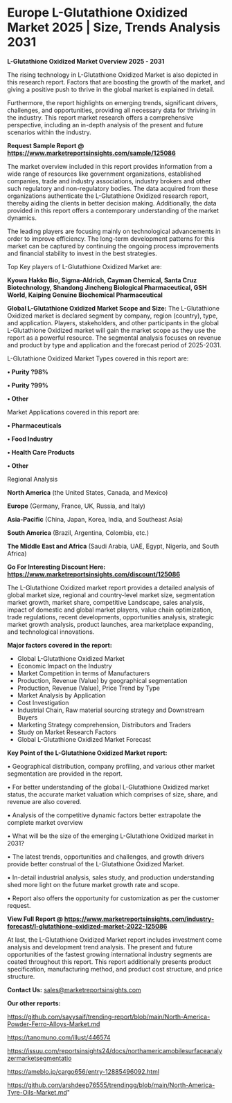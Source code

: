  # Europe L-Glutathione Oxidized Market 2025 | Size, Trends Analysis 2031

<Strong> L-Glutathione Oxidized Market Overview 2025 - 2031</strong>

The rising technology in L-Glutathione Oxidized Market is also depicted in this research report. Factors that are boosting the growth of the market, and giving a positive push to thrive in the global market is explained in detail.

Furthermore, the report highlights on emerging trends, significant drivers, challenges, and opportunities, providing all necessary data for thriving in the industry. This report market research offers a comprehensive perspective, including an in-depth analysis of the present and future scenarios within the industry.

<strong>Request Sample Report @ <a href=https://www.marketreportsinsights.com/sample/125086>https://www.marketreportsinsights.com/sample/125086</a></strong>

The market overview included in this report provides information from a wide range of resources like government organizations, established companies, trade and industry associations, industry brokers and other such regulatory and non-regulatory bodies. The data acquired from these organizations authenticate the L-Glutathione Oxidized research report, thereby aiding the clients in better decision making. Additionally, the data provided in this report offers a contemporary understanding of the market dynamics.

The leading players are focusing mainly on technological advancements in order to improve efficiency. The long-term development patterns for this market can be captured by continuing the ongoing process improvements and financial stability to invest in the best strategies.

Top Key players of L-Glutathione Oxidized Market are:

<strong>Kyowa Hakko Bio, Sigma-Aldrich, Cayman Chemical, Santa Cruz Biotechnology, Shandong Jincheng Biological Pharmaceutical, GSH World, Kaiping Genuine Biochemical Pharmaceutical</strong>

<strong><b>Global L-Glutathione Oxidized Market Scope and Size:</b></strong>
The L-Glutathione Oxidized market is declared segment by company, region (country), type, and application. Players, stakeholders, and other participants in the global L-Glutathione Oxidized market will gain the market scope as they use the report as a powerful resource. The segmental analysis focuses on revenue and product by type and application and the forecast period of 2025-2031.

L-Glutathione Oxidized Market Types covered in this report are:

<strong>• Purity ?98%

• Purity ?99%

• Other</strong>

Market Applications covered in this report are:

<strong>• Pharmaceuticals

• Food Industry

• Health Care Products

• Other</strong> 

Regional Analysis

<strong>North America</strong> (the United States, Canada, and Mexico)

<strong>Europe</strong> (Germany, France, UK, Russia, and Italy)

<strong>Asia-Pacific</strong> (China, Japan, Korea, India, and Southeast Asia)

<strong>South America</strong> (Brazil, Argentina, Colombia, etc.)

<strong>The Middle East and Africa</strong> (Saudi Arabia, UAE, Egypt, Nigeria, and South Africa)

<strong>Go For Interesting Discount Here: <a href=https://www.marketreportsinsights.com/discount/125086>https://www.marketreportsinsights.com/discount/125086</a></strong>

The L-Glutathione Oxidized market report provides a detailed analysis of global market size, regional and country-level market size, segmentation market growth, market share, competitive Landscape, sales analysis, impact of domestic and global market players, value chain optimization, trade regulations, recent developments, opportunities analysis, strategic market growth analysis, product launches, area marketplace expanding, and technological innovations.

<strong><b>Major factors covered in the report:</b></strong>
<ul>
  <li>Global L-Glutathione Oxidized Market </li>
  <li>Economic Impact on the Industry</li>
  <li>Market Competition in terms of Manufacturers</li>
  <li>Production, Revenue (Value) by geographical segmentation</li>
  <li>Production, Revenue (Value), Price Trend by Type</li>
  <li>Market Analysis by Application</li>
  <li>Cost Investigation</li>
  <li>Industrial Chain, Raw material sourcing strategy and Downstream Buyers</li>
  <li>Marketing Strategy comprehension, Distributors and Traders</li>
  <li>Study on Market Research Factors</li>
  <li>Global L-Glutathione Oxidized Market Forecast</li>
</ul>

<strong><b>Key Point of the L-Glutathione Oxidized Market report:</b></strong>

• Geographical distribution, company profiling, and various other market segmentation are provided in the report.

• For better understanding of the global L-Glutathione Oxidized market status, the accurate market valuation which comprises of size, share, and revenue are also covered.

• Analysis of the competitive dynamic factors better extrapolate the complete market overview

• What will be the size of the emerging L-Glutathione Oxidized market in 2031?

• The latest trends, opportunities and challenges, and growth drivers provide better construal of the L-Glutathione Oxidized Market.

• In-detail industrial analysis, sales study, and production understanding shed more light on the future market growth rate and scope.

• Report also offers the opportunity for customization as per the customer request.

<strong><b>View Full Report @ <a href=https://www.marketreportsinsights.com/industry-forecast/l-glutathione-oxidized-market-2022-125086>https://www.marketreportsinsights.com/industry-forecast/l-glutathione-oxidized-market-2022-125086</a></b></strong>


At last, the L-Glutathione Oxidized Market report includes investment come analysis and development trend analysis. The present and future opportunities of the fastest growing international industry segments are coated throughout this report. This report additionally presents product specification, manufacturing method, and product cost structure, and price structure.

<strong>Contact Us:</strong>
sales@marketreportsinsights.com

<strong>Our other reports:</strong>

<a href=https://github.com/sayysaif/trending-report/blob/main/North-America-Powder-Ferro-Alloys-Market.md>https://github.com/sayysaif/trending-report/blob/main/North-America-Powder-Ferro-Alloys-Market.md</a>

<a href=https://tanomuno.com/illust/446574>https://tanomuno.com/illust/446574</a>

<a href=https://issuu.com/reportsinsights24/docs/northamericamobilesurfaceanalyzermarketsegmentatio>https://issuu.com/reportsinsights24/docs/northamericamobilesurfaceanalyzermarketsegmentatio</a>

<a href=https://ameblo.jp/cargo656/entry-12885496092.html>https://ameblo.jp/cargo656/entry-12885496092.html</a>

<a href=https://github.com/arshdeep76555/trendingg/blob/main/North-America-Tyre-Oils-Market.md>https://github.com/arshdeep76555/trendingg/blob/main/North-America-Tyre-Oils-Market.md</a>"
